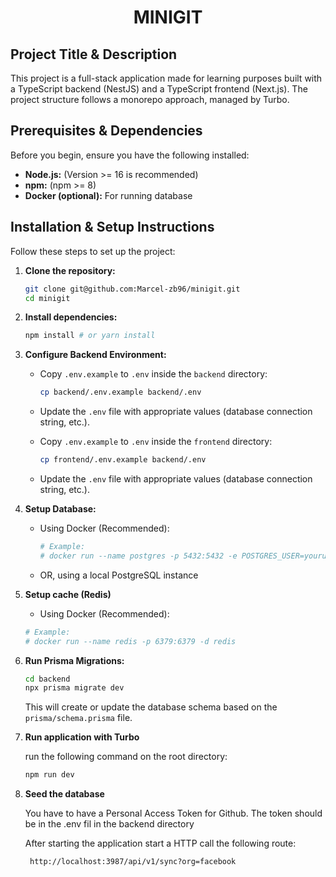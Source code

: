 <p align="center">
    <h1 align="center">MINIGIT</h1>
</p>

## Project Title & Description

This project is a full-stack application made for learning purposes built with a TypeScript backend (NestJS) and a TypeScript frontend (Next.js). The project structure follows a monorepo approach, managed by Turbo.

## Prerequisites & Dependencies

Before you begin, ensure you have the following installed:

- **Node.js:** (Version >= 16 is recommended)
- **npm:** (npm >= 8)
- **Docker (optional):** For running database

## Installation & Setup Instructions

Follow these steps to set up the project:

1.  **Clone the repository:**

    ```bash
    git clone git@github.com:Marcel-zb96/minigit.git
    cd minigit
    ```

2.  **Install dependencies:**

    ```bash
    npm install # or yarn install
    ```

3.  **Configure Backend Environment:**

    - Copy `.env.example` to `.env` inside the `backend` directory:

      ```bash
      cp backend/.env.example backend/.env
      ```

    - Update the `.env` file with appropriate values (database connection string, etc.).

    - Copy `.env.example` to `.env` inside the `frontend` directory:

      ```bash
      cp frontend/.env.example backend/.env
      ```

    - Update the `.env` file with appropriate values (database connection string, etc.).


4.  **Setup Database:**
    - Using Docker (Recommended):

      ```bash
      # Example:
      # docker run --name postgres -p 5432:5432 -e POSTGRES_USER=youruser -e POSTGRES_PASSWORD=yourpassword -e POSTGRES_DB=yourdb -d postgres
      ```
    - OR, using a local PostgreSQL instance

5. **Setup cache (Redis)**

    - Using Docker (Recommended):
    ```bash
    # Example:
    # docker run --name redis -p 6379:6379 -d redis
    ```

6. **Run Prisma Migrations:**
   ```bash
   cd backend
   npx prisma migrate dev
   ```
   This will create or update the database schema based on the `prisma/schema.prisma` file.

7. **Run application with Turbo**

    run the following command on the root directory: 
    ```bash
    npm run dev
    ```

8. **Seed the database**

    You have to have a Personal Access Token for Github.
    The token should be in the .env fil in the backend directory
    
    After starting the application start a HTTP call the following route:
   
        http://localhost:3987/api/v1/sync?org=facebook
